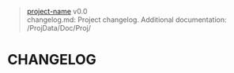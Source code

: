 > [project-name](https://github-account/project-name) v0.0<br>
> changelog.md: Project changelog.
> Additional documentation: /ProjData/Doc/Proj/

# CHANGELOG